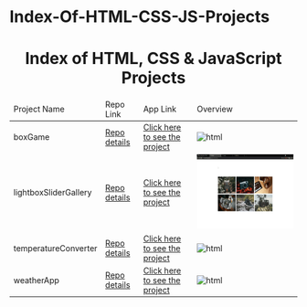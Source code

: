 # Index-Of-HTML-CSS-JS-Projects

<p align="center"> 
<h1 align="center">Index of HTML, CSS & JavaScript Projects</h1>
</p>
<table>
    <thead>
        <tr>
            <td>Project Name</td>
            <td>Repo Link</td>
            <td>App Link</td>
            <td>Overview</td>
        </tr>
    </thead>
    <tbody> 
        <tr>
            <td>boxGame</td>
            <td><a href="https://github.com/sofiadurkan1/Escape_the_Block_Game" target="_blank">Repo details</a></td>
            <td><a href="https://sofiadurkan1.github.io/Escape_the_Block_Game/" target="_blank">Click here to see the project</a></td>
            <td><img style="width:500px;" src="#" alt="html" height=130></td> 
        </tr>
        <tr>
            <td>lightboxSliderGallery</td>
            <td><a href="https://github.com/hasan-furkan/lightboxSliderGallery" target="_blank">Repo details</a></td>
            <td><a href="https://hasan-furkan.github.io/lightboxSliderGallery/" target="_blank">Click here to see the project</a></td>
            <td><img style="width:500px;" src="./gif/slider.gif" alt="html" height=130></td> 
        </tr>
        <tr>
            <td>temperatureConverter</td>
            <td><a href="https://github.com/hasan-furkan/temperatureConverter" target="_blank">Repo details</a></td>
            <td><a href="https://hasan-furkan.github.io/temperatureConverter/" target="_blank">Click here to see the project</a></td>
            <td><img style="width:500px;" src="#" alt="html" height=130></td> 
        </tr>  
        <tr>
            <td>weatherApp</td>
            <td><a href="https://github.com/hasan-furkan/weatherApp" target="_blank">Repo details</a></td>
            <td><a href="https://hasan-furkan.github.io/weatherApp/" target="_blank">Click here to see the project</a></td>
            <td><img style="width:500px;" src="#" alt="html" height=130></td> 
        </tr>
</tbody>
</table>